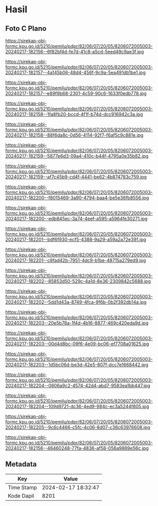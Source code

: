 # Hasil

## Foto C Plano

https://sirekap-obj-formc.kpu.go.id/5210/pemilu/pdpr/82/06/07/20/05/8206072005003-20240217-182156--6f82bf4d-fe7d-41c8-a5cd-5eed49c9ae3f.jpg

https://sirekap-obj-formc.kpu.go.id/5210/pemilu/pdpr/82/06/07/20/05/8206072005003-20240217-182157--4a145b06-48d4-456f-9c9a-5ea491db1be1.jpg

https://sirekap-obj-formc.kpu.go.id/5210/pemilu/pdpr/82/06/07/20/05/8206072005003-20240217-182157--e89f9b68-2301-4c59-90c6-1633f0edb778.jpg

https://sirekap-obj-formc.kpu.go.id/5210/pemilu/pdpr/82/06/07/20/05/8206072005003-20240217-182158--1fa8fb20-bccd-4f1f-b74d-dcc916942c3a.jpg

https://sirekap-obj-formc.kpu.go.id/5210/pemilu/pdpr/82/06/07/20/05/8206072005003-20240217-182158--88f6da8c-0d56-4114-92f7-f6af5c9c881e.jpg

https://sirekap-obj-formc.kpu.go.id/5210/pemilu/pdpr/82/06/07/20/05/8206072005003-20240217-182159--5877e6d3-09a4-410c-b44f-4795a0e35b82.jpg

https://sirekap-obj-formc.kpu.go.id/5210/pemilu/pdpr/82/06/07/20/05/8206072005003-20240217-182159--af7c45b9-cd4f-4441-be62-4b874783c759.jpg

https://sirekap-obj-formc.kpu.go.id/5210/pemilu/pdpr/82/06/07/20/05/8206072005003-20240217-182200--f8015469-3a90-4794-baa4-be5e36fb8556.jpg

https://sirekap-obj-formc.kpu.go.id/5210/pemilu/pdpr/82/06/07/20/05/8206072005003-20240217-182200--edb845ec-3a74-4eef-a595-a5964fe30271.jpg

https://sirekap-obj-formc.kpu.go.id/5210/pemilu/pdpr/82/06/07/20/05/8206072005003-20240217-182201--bdf6f930-ecf5-4388-9a29-a59a2a72e391.jpg

https://sirekap-obj-formc.kpu.go.id/5210/pemilu/pdpr/82/06/07/20/05/8206072005003-20240217-182201--c8fad42b-7951-4dc9-b1be-48715a279ed9.jpg

https://sirekap-obj-formc.kpu.go.id/5210/pemilu/pdpr/82/06/07/20/05/8206072005003-20240217-182202--85853d50-529c-4a1d-8e36-2309842c5688.jpg

https://sirekap-obj-formc.kpu.go.id/5210/pemilu/pdpr/82/06/07/20/05/8206072005003-20240217-182202--5dd1d43a-8749-4fca-9f6b-0b2f392db14a.jpg

https://sirekap-obj-formc.kpu.go.id/5210/pemilu/pdpr/82/06/07/20/05/8206072005003-20240217-182203--20e5b78a-1f4d-4b16-8877-469c420eda9d.jpg

https://sirekap-obj-formc.kpu.go.id/5210/pemilu/pdpr/82/06/07/20/05/8206072005003-20240217-182203--00d4d8bc-09f6-4e09-bc06-ef7708a01625.jpg

https://sirekap-obj-formc.kpu.go.id/5210/pemilu/pdpr/82/06/07/20/05/8206072005003-20240217-182203--1d5bc06d-be3d-42e5-807f-dcc7e1668442.jpg

https://sirekap-obj-formc.kpu.go.id/5210/pemilu/pdpr/82/06/07/20/05/8206072005003-20240217-182204--0606a9c2-4574-42d4-abd7-9583ea1bb447.jpg

https://sirekap-obj-formc.kpu.go.id/5210/pemilu/pdpr/82/06/07/20/05/8206072005003-20240217-182204--109d9721-dc36-4ed9-984c-ec3a5244f805.jpg

https://sirekap-obj-formc.kpu.go.id/5210/pemilu/pdpr/82/06/07/20/05/8206072005003-20240217-182205--9c6c4466-c5fc-4c06-8d07-c36c63976608.jpg

https://sirekap-obj-formc.kpu.go.id/5210/pemilu/pdpr/82/06/07/20/05/8206072005003-20240217-182156--46460248-77fa-4836-af58-056a9869e56c.jpg


## Metadata

| Key        | Value               |
| ---------- | ------------------- |
| Time Stamp | 2024-02-17 18:32:47 |
| Kode Dapil | 8201                |



